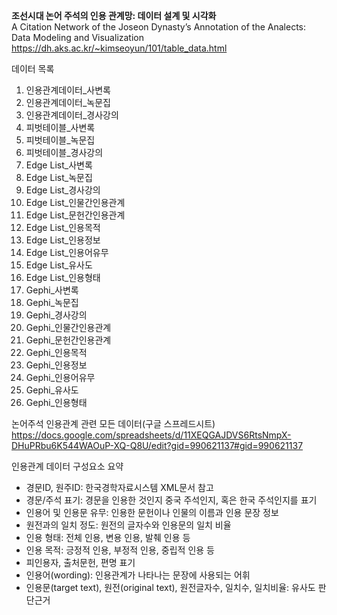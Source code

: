 <b>조선시대 논어 주석의 인용 관계망: 데이터 설계 및 시각화</b><br/>
A Citation Network of the Joseon Dynasty’s Annotation of the Analects: Data Modeling and Visualization
https://dh.aks.ac.kr/~kimseoyun/101/table_data.html<br/>

데이터 목록
1. 인용관계데이터_사변록
2. 인용관계데이터_녹문집
3. 인용관계데이터_경사강의
4. 피벗테이블_사변록
5. 피벗테이블_녹문집
6. 피벗테이블_경사강의
7. Edge List_사변록
8. Edge List_녹문집
9. Edge List_경사강의
10. Edge List_인물간인용관계
11. Edge List_문헌간인용관계
12. Edge List_인용목적
13. Edge List_인용정보
14. Edge List_인용어유무
15. Edge List_유사도
16. Edge List_인용형태
17. Gephi_사변록
18. Gephi_녹문집
19. Gephi_경사강의
20. Gephi_인물간인용관계
21. Gephi_문헌간인용관계
22. Gephi_인용목적
23. Gephi_인용정보
24. Gephi_인용어유무
25. Gephi_유사도
26. Gephi_인용형태

논어주석 인용관계 관련 모든 데이터(구글 스프레드시트)<br/>
https://docs.google.com/spreadsheets/d/11XEQGAJDVS6RtsNmpX-DHuPRbu6K544WAOuP-XQ-Q8U/edit?gid=990621137#gid=990621137

인용관계 데이터 구성요소 요약<br/>
- 경문ID, 원주ID: 한국경학자료시스템 XML문서 참고
- 경문/주석 표기: 경문을 인용한 것인지 중국 주석인지, 혹은 한국 주석인지를 표기
- 인용어 및 인용문 유무: 인용한 문헌이나 인물의 이름과 인용 문장 정보
- 원전과의 일치 정도: 원전의 글자수와 인용문의 일치 비율
- 인용 형태: 전체 인용, 변용 인용, 발췌 인용 등
- 인용 목적: 긍정적 인용, 부정적 인용, 중립적 인용 등
- 피인용자, 출처문헌, 편명 표기
- 인용어(wording): 인용관계가 나타나는 문장에 사용되는 어휘
- 인용문(target text), 원전(original text), 원전글자수, 일치수, 일치비율: 유사도 판단근거
  


